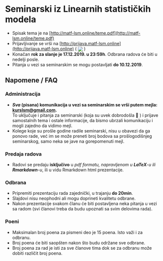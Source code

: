 # Seminarski iz Linearnih statističkih modela

* Spisak tema je na [http://matf-lsm.online/teme.pdf](http://matf-lsm.online/teme.pdf)
* Prijavljivanje se vrši na [http://prijava.matf-lsm.online](http://prijava.matf-lsm.online) ( <img src="https://img.shields.io/uptimerobot/status/m783776540-3da45f20f673a158289141b9?label=Server%20Status"
style="display: inline-block; vertical-align: middle;"/> )
* Konačan **rok za slanje je 17.12.2019. u 23:59h**. Odbrana radova će biti u nedelji posle.
* Pitanja u vezi sa seminarskim se mogu postavljati **do 10.12.2019**.

## Napomene / FAQ

### Administracija
* ***Sva* (pisana) komunikacija u vezi sa seminarskim se vrši putem mejla: kurslsm@gmail.com.**<br>
To uključuje i pitanja za seminarski (koja su uvek dobrodošla :slightly_smiling_face: ) i prijave samostalnih tema i ostale informacije, da bismo ubrzali komunikaciju i mogli zajedno da vidimo mejl.
* Kolege koje su prošle godine radile seminarski, nisu u obavezi da ga ponovo rade, već im se može preneti broj bodova sa prošlogodišnjeg seminarskog, samo neka se jave na gorepomenuti mejl.

### Predaja radova
* Radovi se predaju **isključivo** u *pdf formatu, napravljenom u **LaTeX**-u ili **Rmarkdown**-u*, ili u vidu Rmarkdown html prezentacije.

### Odbrana

* Pripremiti prezentaciju rada zajednički, u trajanju **do 20min**.
* Slajdovi nisu neophodni ali mogu doprineti kvalitetu odbrane.
* Nakon prezentacije svakom članu će biti postavljena neka pitanja u vezi sa radom (svi članovi treba da budu upoznati sa svim delovima rada).

### Poeni
* Maksimalan broj poena za pismeni deo je 15 poena. Isto važi i za odbranu.
* Broj poena će biti saopšten nakon što budu održane sve odbrane.
* Broj poena za rad je isti za sve članove tima dok se za odbranu može dobiti različit broj poena.

